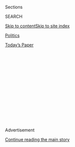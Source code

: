 <div id="app">

<div>

<div>

<div>

<div class="NYTAppHideMasthead css-1q2w90k e1suatyy0">

<div class="section css-ui9rw0 e1suatyy2">

<div class="css-eph4ug er09x8g0">

<div class="css-6n7j50">

</div>

<span class="css-1dv1kvn">Sections</span>

<div class="css-10488qs">

<span class="css-1dv1kvn">SEARCH</span>

</div>

[Skip to content](#site-content)[Skip to site
index](#site-index)

</div>

<div id="masthead-section-label" class="css-1wr3we4 eaxe0e00">

[Politics](https://www.nytimes3xbfgragh.onion/section/politics)

</div>

<div class="css-10698na e1huz5gh0">

</div>

</div>

<div id="masthead-bar-one" class="section hasLinks css-15hmgas e1csuq9d3">

<div class="css-uqyvli e1csuq9d0">

</div>

<div class="css-1uqjmks e1csuq9d1">

</div>

<div class="css-9e9ivx">

[](https://myaccount.nytimes3xbfgragh.onion/auth/login?response_type=cookie&client_id=vi)

</div>

<div class="css-1bvtpon e1csuq9d2">

[Today’s
Paper](https://www.nytimes3xbfgragh.onion/section/todayspaper)

</div>

</div>

</div>

</div>

<div data-aria-hidden="false">

<div id="site-content" data-role="main">

<div>

<div class="css-1aor85t" style="opacity:0.000000001;z-index:-1;visibility:hidden">

<div class="css-1hqnpie">

<div class="css-epjblv">

<span class="css-17xtcya">[Politics](/section/politics)</span><span class="css-x15j1o">|</span><span class="css-fwqvlz">Trump,
in Optimistic Address, Asks Congress to End ‘Trivial
Fights’</span>

</div>

<div class="css-k008qs">

<div class="css-1iwv8en">

<span class="css-18z7m18"></span>

<div>

</div>

</div>

<span class="css-1n6z4y">https://nyti.ms/2m4zIPT</span>

<div class="css-1705lsu">

<div class="css-4xjgmj">

<div class="css-4skfbu" data-role="toolbar" data-aria-label="Social Media Share buttons, Save button, and Comments Panel with current comment count" data-testid="share-tools">

  - 
  - 
  - 
  - 
    
    <div class="css-6n7j50">
    
    </div>

  - 
  - 

</div>

</div>

</div>

</div>

</div>

</div>

<div class="css-13pd83m">

</div>

<div id="top-wrapper" class="css-1sy8kpn">

<div id="top-slug" class="css-l9onyx">

Advertisement

</div>

[Continue reading the main
story](#after-top)

<div class="ad top-wrapper" style="text-align:center;height:100%;display:block;min-height:250px">

<div id="top" class="place-ad" data-position="top" data-size-key="top">

</div>

</div>

<div id="after-top">

</div>

</div>

<div id="sponsor-wrapper" class="css-1hyfx7x">

<div id="sponsor-slug" class="css-19vbshk">

Supported by

</div>

[Continue reading the main
story](#after-sponsor)

<div id="sponsor" class="ad sponsor-wrapper" style="text-align:center;height:100%;display:block">

</div>

<div id="after-sponsor">

</div>

</div>

<div class="css-1vkm6nb ehdk2mb0">

# Trump, in Optimistic Address, Asks Congress to End ‘Trivial Fights’

</div>

![<span class="css-16f3y1r e13ogyst0">On Tuesday night, President Trump
made his first address to Congress, touching on his goals for
immigration, jobs, education and national
security.</span><span class="css-cch8ym"><span class="css-1dv1kvn">Credit</span><span class="css-cnj6d5 e1z0qqy90" itemprop="copyrightHolder"><span class="css-1ly73wi e1tej78p0">Credit...</span><span>Doug
Mills/The New York
Times</span></span></span>](https://static01.graylady3jvrrxbe.onion/images/2017/03/01/us/01trump-new-vid/01trump-new-vid-videoSixteenByNineJumbo1600.jpg)

<div class="css-xt80pu e12qa4dv0">

<div class="css-18e8msd">

<div class="css-vp77d3 epjyd6m0">

<div class="css-1baulvz">

By [<span class="css-1baulvz" itemprop="name">Julie Hirschfeld
Davis</span>](https://www.nytimes3xbfgragh.onion/by/julie-hirschfeld-davis),
[<span class="css-1baulvz" itemprop="name">Michael D.
Shear</span>](http://www.nytimes3xbfgragh.onion/by/michael-d-shear) and
[<span class="css-1baulvz last-byline" itemprop="name">Peter
Baker</span>](http://www.nytimes3xbfgragh.onion/by/peter-baker)

</div>

</div>

  - Feb. 28,
    2017

  - 
    
    <div class="css-4xjgmj">
    
    <div class="css-d8bdto" data-role="toolbar" data-aria-label="Social Media Share buttons, Save button, and Comments Panel with current comment count" data-testid="share-tools">
    
      - 
      - 
      - 
      - 
        
        <div class="css-6n7j50">
        
        </div>
    
      - 
      - 
    
    </div>
    
    </div>

</div>

<div class="css-tk9fsr">

[Leer en
español](https://www.nytimes3xbfgragh.onion/es/2017/03/01/ante-el-congreso-trump-suaviza-su-tono-y-hace-un-llamado-para-acabar-con-las-peleas-triviales/ "Read in Spanish")

</div>

</div>

<div class="section meteredContent css-1r7ky0e" name="articleBody" itemprop="articleBody">

<div class="css-1fanzo5 StoryBodyCompanionColumn">

<div class="css-53u6y8">

WASHINGTON — President Trump, in his first address to a joint session of
Congress, defended his tumultuous presidency on Tuesday and said he was
eager to reach across party lines and put aside “trivial fights” to help
ordinary Americans.

He called on Congress to work with him on overhauling health care,
changing the tax code and rebuilding the nation’s infrastructure and
military.

But he raised new questions about his policy priorities and how he plans
to achieve them, especially on immigration.

</div>

</div>

<div class="css-1fanzo5 StoryBodyCompanionColumn">

<div class="css-53u6y8">

Only hours before his address, Mr. Trump had [broken from his tough
immigration
stance](https://www.nytimes3xbfgragh.onion/2017/03/01/us/politics/trump-undocumented-immigrants.html)
in remarks at the White House, suggesting that legal status be granted
to millions of undocumented immigrants who have not committed serious
crimes. Many of Mr. Trump’s core supporters had denounced that approach
as “amnesty” during the campaign.

</div>

</div>

![<span class="css-16f3y1r e13ogyst0">President Trump emphasized the
need for increased vetting of immigrants, a constant theme throughout
his
campaign.</span><span class="css-cch8ym"><span class="css-1dv1kvn">Credit</span><span class="css-cnj6d5 e1z0qqy90" itemprop="copyrightHolder"><span class="css-1ly73wi e1tej78p0">Credit...</span><span>Doug
Mills/The New York
Times</span></span></span>](https://static01.graylady3jvrrxbe.onion/images/2017/03/01/us/01immig/01immig-videoSixteenByNineJumbo1600.jpg)

<div class="css-1fanzo5 StoryBodyCompanionColumn">

<div class="css-53u6y8">

But in his speech, Mr. Trump never mentioned legalizing undocumented
people and over all held to the tough-on-immigration theme of his
campaign.

“The time is right for an immigration bill as long as there is
compromise on both sides,” the president said at the White House,
according to people in attendance who asked for anonymity because they
were not authorized to speak about the meeting.

The idea is a sharp break from the crackdown on immigrants in the United
States illegally that Mr. Trump ordered in his first weeks in office and
the hard-line positions embraced by his core supporters that helped
sweep him into the White House.

But Mr. Trump made only a glancing reference to an immigration overhaul
in his speech, calling for a new “merit-based” system that would admit
only those able to support themselves financially. Over all he took a
hard line on immigration, much as he had during the
campaign.

</div>

</div>

<div class="css-1sngw6j">

[](https://www.nytimes3xbfgragh.onion/interactive/2017/02/28/us/politics/trump-congress-address-live-video-analysis.html)

<div class="css-1eoytci">

![](https://static01.graylady3jvrrxbe.onion/images/2017/02/28/us/-01trump-livechat3/-01trump-livechat3-thumbLarge-v2.jpg)

</div>

<div class="css-1rha1bf">

## Trump’s Speech to Congress and Democrats’ Response: Video and Analysis

Times reporters analyzed President Trump’s address to Congress on
Tuesday and the Democrats’ response, which was delivered by former Gov.
Steve Beshear of Kentucky.

</div>

</div>

<div class="css-1fanzo5 StoryBodyCompanionColumn">

<div class="css-53u6y8">

“As we speak, we are removing gang members, drug dealers and criminals
that threaten our communities and prey on our citizens,” Mr. Trump said.
“Bad ones are going out as I speak tonight and as I have promised.”

But in contrast with the dark themes of his inaugural address, Mr.
Trump’s speech to Congress was a more optimistic vision of America and
what he called the promises ahead. The themes were largely Republican
orthodoxy, delivered soberly and almost verbatim from a prepared text.
Mr. Trump read from Teleprompters and appeared restrained and serious.

Republicans interrupted dozens of times with standing ovations, although
Democrats mostly sat stone-faced. Mr. Trump presented himself as eager
to put aside some of the vitriol of his presidency.

“The time for small thinking is over, the time for trivial fights is
behind us,” he said. “From now on, America will be empowered by our
aspirations, not burdened by our
fears.”

</div>

</div>

<div class="css-1sngw6j">

[](https://www.nytimes3xbfgragh.onion/interactive/2017/02/28/us/politics/fact-check-trump-congress-address.html)

<div class="css-1eoytci">

![](https://static01.graylady3jvrrxbe.onion/images/2017/01/11/us/politics/fact-check-trump-press-conference-1484112495667/fact-check-trump-press-conference-1484112495667-thumbLarge-v5.jpg)

</div>

<div class="css-1rha1bf">

## Fact Check: Trump’s First Address to Congress

Reporters from The New York Times fact checked President Trump’s first
address to Congress.

</div>

</div>

<div class="css-1fanzo5 StoryBodyCompanionColumn">

<div class="css-53u6y8">

The most emotional moment of the speech came when Mr. Trump recognized
Carryn Owens, the widow of William Ryan Owens, a member of a Navy SEAL
team who was killed during a commando raid that the president authorized
in Yemen. Ms. Owens sobbed as Mr. Trump said, “Ryan’s legacy is etched
into eternity.”

</div>

</div>

<div class="css-1fanzo5 StoryBodyCompanionColumn">

<div class="css-53u6y8">

Mr. Trump said that Defense Secretary Jim Mattis had guaranteed him that
it was a “highly successful raid that generated large amounts of vital
intelligence.” Mr. Trump has been criticized for the raid, including by
Mr. Owens’s father, with some arguing the operation was botched. Earlier
in the day, Mr. Trump had blamed Mr. Owens’s death on “the generals” who
oversaw the mission.

Although Mr. Trump’s presidency has been defined by executive orders and
pronouncements, his speech appeared to be an attempt to open a new phase
and reflected his need for cooperation from Congress.

“My administration wants to work with members in both parties to make
child care accessible and affordable, to help ensure new parents have
paid family leave, to invest in women’s health, and to promote clean air
and clean water and rebuild our military infrastructure,” Mr. Trump
said.

</div>

</div>

<div class="css-1sngw6j">

[](https://www.nytimes3xbfgragh.onion/interactive/2017/02/28/us/politics/in-their-choice-of-guests-trump-and-congressional-democrats-sent-dueling-messages.html)

<div class="css-1eoytci">

![](https://static01.graylady3jvrrxbe.onion/images/2017/02/28/us/politics/trump-speech-guests-first-lady-box-1488339424819/trump-speech-guests-first-lady-box-1488339424819-thumbLarge.jpg)

</div>

<div class="css-1rha1bf">

## In Their Choice of Guests, Trump and Congressional Democrats Sent Dueling Messages

The issues represented by the guests of the first lady, Melania Trump,
as well as by representatives and senators at President Trump’s first
address to Congress.

</div>

</div>

<div class="css-1fanzo5 StoryBodyCompanionColumn">

<div class="css-53u6y8">

The president has yet to propose major legislation to achieve his goals,
with members of his cabinet and senior staff members divided over key
elements of tax and health plans, and congressional Republicans split on
how to structure them. By this point in his presidency, Mr. Obama had
established an active — if not always friendly — working relationship
with a Democratic Congress, having signed into law a [$787 billion
package of spending and tax
cuts](https://www.nytimes3xbfgragh.onion/interactive/projects/44th_president/stimulus)
intended to stabilize the economy.

Mr. Trump laid out the broad outlines of a health care overhaul that
papered over divisions among Republicans about how to structure it,
calling for a plan that uses tax credits and tax-advantaged savings
accounts to help Americans buy insurance, and promising a “stable
transition” from the existing system.

Yet he made no mention of an array of challenges abroad, including
Syria, North Korea and Russia. Nor did Mr. Trump criticize one of his
favorite foils, the “fake news” media. He did pledge his full support
for NATO after questioning the need for the alliance, and argued that
his demands that nations contribute more money to NATO had paid off.

</div>

</div>

<div class="css-1fanzo5 StoryBodyCompanionColumn">

<div class="css-53u6y8">

“I can tell you that the money is pouring in,” Mr. Trump said without
providing examples or specifics. “Very nice.”

Similarly, Mr. Trump offered no specifics on his suggestion earlier in
the day that he might seek a comprehensive immigration overhaul. Such a
move would be a significant turnaround for Mr. Trump, whose campaign
rallies rang with shouts of “build the wall\!” on the Mexican border. In
January, he signed an executive order directing the deportation of any
unauthorized immigrant who has committed a crime or falsified a
document. The standard could apply to virtually any of the estimated 11
million people in the country illegally.

In his comments to the television anchors at the White House, Mr. Trump
went so far as to raise the idea of granting citizenship to young
undocumented immigrants who had been brought to the United States as
children, one person present said. Such a change would go well beyond
the temporary work permits President Barack Obama [offered them through
a 2012 executive
order](http://www.nytimes3xbfgragh.onion/2012/06/16/us/us-to-stop-deporting-some-illegal-immigrants.html).

During his campaign, Mr. Trump criticized Mr. Obama’s directive as an
“illegal amnesty,” and promised to immediately end the program if
elected. But he has
[delayed](https://www.nytimes3xbfgragh.onion/2017/02/26/us/politics/daca-dreamers-immigration-trump.html?_r=0)
acting on the matter since taking office and expressed sympathy for its
beneficiaries, sometimes known as Dreamers.

The White House did not dispute Mr. Trump’s remarks to the anchors, but
Sarah Huckabee Sanders, the deputy press secretary, said she had not
witnessed the conversation and was therefore unable to confirm it.

</div>

</div>

![<span class="css-16f3y1r e13ogyst0">President Trump spoke before a
joint session of
Congress.</span><span class="css-cch8ym"><span class="css-1dv1kvn">Credit</span><span class="css-cnj6d5 e1z0qqy90" itemprop="copyrightHolder"><span class="css-1ly73wi e1tej78p0">Credit...</span><span>Doug
Mills/The New York
Times</span></span></span>](https://static01.graylady3jvrrxbe.onion/images/2017/03/01/us/01trump-livechat2/01trump-livechat2-videoSixteenByNineJumbo1600-v2.jpg)

<div class="css-1fanzo5 StoryBodyCompanionColumn">

<div class="css-53u6y8">

“The president has been very clear in his process that the immigration
system is broken and needs massive reform, and he’s made clear that he’s
open to having conversations about that moving forward,” Ms. Sanders
said. “Right now, his primary focus, as he has made over and over again,
is border control and security at the border and deporting criminals
from our country, and keeping our country safe, and those priorities
have not changed.”

The president’s remarks about immigration came as he prepares to issue a
new version of his [executive order banning travel to the United
States](https://www.nytimes3xbfgragh.onion/2017/01/28/us/refugees-detained-at-us-airports-prompting-legal-challenges-to-trumps-immigration-order.html)
from seven predominantly Muslim countries and suspending the acceptance
of refugees. The ban has been revised because of legal challenges.

Mr. Trump defended that order in his address to Congress.

“It is not compassionate, but reckless, to allow uncontrolled entry from
places where proper vetting cannot occur,” Mr. Trump said. “Those given
the high honor of admission to the United States should support this
country and love its people and its values. We cannot allow a beachhead
of terrorism to form inside America — we cannot allow our nation to
become a sanctuary for extremists.”

The speech reflected the war Mr. Trump is fighting with himself and his
inner circle. Even as he held out the possibility of legal status for
millions of undocumented immigrants, Melania Trump, the first lady, was
hosting the families of victims of violent crime by such immigrants — a
way of highlighting the president’s belief that immigrants who lack
legal status pose a grave threat to Americans and should be feared and
removed, not embraced.

Mr. Trump singled out the victims’ families, saying, “Your loved ones
will never be forgotten.”

Giving the official Democratic response, former Gov. Steven L. Beshear
of Kentucky offered an implicit contrast to the president by noting his
own humble background and military service, accusing Mr. Trump and his
“cabinet of billionaires and Wall Street insiders” of favoring banks
and the wealthy over ordinary people.

“You and your Republican allies in Congress seem determined to rip
affordable health care away from millions of people who most need it,”
Mr. Beshear said. “This isn’t a game. It’s life and death for people.”

For Mr. Trump’s speech, the president turned to the top advisers who
helped develop his inaugural address: Stephen Miller, his senior policy
adviser, and Stephen K. Bannon, his chief strategist. The two were still
working on the speech late Monday, aides said.

Mr. Miller and Mr. Bannon, both architects of the president’s tough
immigration policies, were responsible for shaping the dark themes of
the [president’s speech on Inauguration
Day](https://www.nytimes3xbfgragh.onion/2017/01/20/us/politics/trump-presidency.html).

</div>

</div>

</div>

<div>

</div>

<div>

</div>

<div>

</div>

<div>

<div id="bottom-wrapper" class="css-1ede5it">

<div id="bottom-slug" class="css-l9onyx">

Advertisement

</div>

[Continue reading the main
story](#after-bottom)

<div id="bottom" class="ad bottom-wrapper" style="text-align:center;height:100%;display:block;min-height:90px">

</div>

<div id="after-bottom">

</div>

</div>

</div>

</div>

</div>

## Site Index

<div>

</div>

## Site Information Navigation

  - [© <span>2020</span> <span>The New York Times
    Company</span>](https://help.nytimes3xbfgragh.onion/hc/en-us/articles/115014792127-Copyright-notice)

<!-- end list -->

  - [NYTCo](https://www.nytco.com/)
  - [Contact
    Us](https://help.nytimes3xbfgragh.onion/hc/en-us/articles/115015385887-Contact-Us)
  - [Work with us](https://www.nytco.com/careers/)
  - [Advertise](https://nytmediakit.com/)
  - [T Brand Studio](http://www.tbrandstudio.com/)
  - [Your Ad
    Choices](https://www.nytimes3xbfgragh.onion/privacy/cookie-policy#how-do-i-manage-trackers)
  - [Privacy](https://www.nytimes3xbfgragh.onion/privacy)
  - [Terms of
    Service](https://help.nytimes3xbfgragh.onion/hc/en-us/articles/115014893428-Terms-of-service)
  - [Terms of
    Sale](https://help.nytimes3xbfgragh.onion/hc/en-us/articles/115014893968-Terms-of-sale)
  - [Site
    Map](https://spiderbites.nytimes3xbfgragh.onion)
  - [Help](https://help.nytimes3xbfgragh.onion/hc/en-us)
  - [Subscriptions](https://www.nytimes3xbfgragh.onion/subscription?campaignId=37WXW)

</div>

</div>

</div>

</div>

